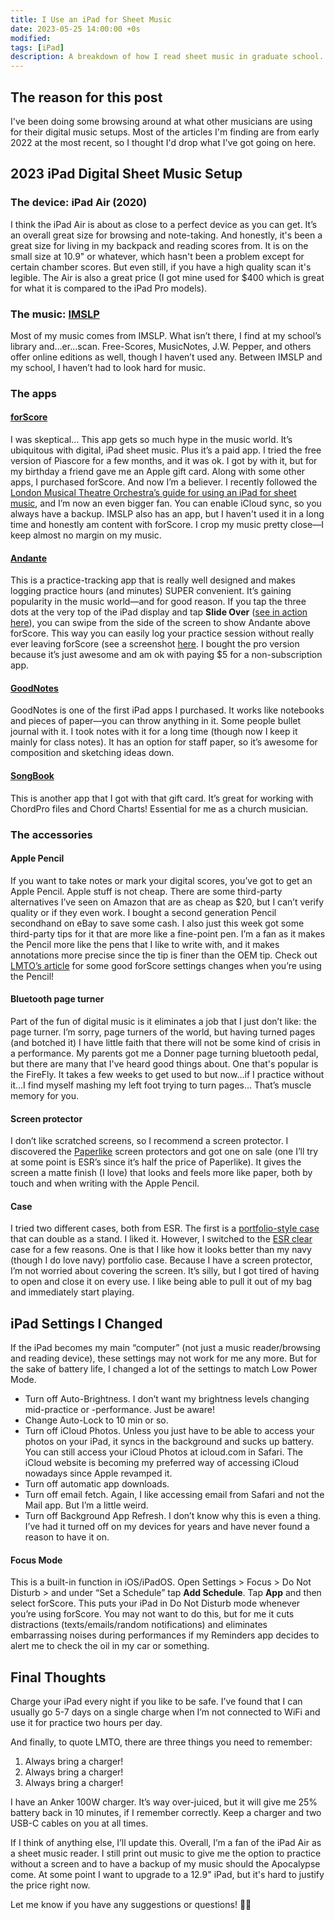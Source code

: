 ```yaml
---
title: I Use an iPad for Sheet Music
date: 2023-05-25 14:00:00 +0s
modified: 
tags: [iPad]
description: A breakdown of how I read sheet music in graduate school.
---
```


## The reason for this post
I've been doing some browsing around at what other musicians are using for their digital music setups. Most of the articles I'm finding are from early 2022 at the most recent, so I thought I'd drop what I've got going on here. 

## 2023 iPad Digital Sheet Music Setup 
### The device: iPad Air (2020)
I think the iPad Air is about as close to a perfect device as you can get. It’s an overall great size for browsing and note-taking. And honestly, it's been a great size for living in my backpack and reading scores from. It is on the small size at 10.9" or whatever, which hasn't been a problem except for certain chamber scores. But even still, if you have a high quality scan it's legible. The Air is also a great price (I got mine used for $400 which is great for what it is compared to the iPad Pro models).
### The music: [IMSLP](https://imslp.org)
Most of my music comes from IMSLP. What isn’t there, I find at my school’s library and…er…scan. Free-Scores, MusicNotes, J.W. Pepper, and others offer online editions as well, though I haven’t used any. Between IMSLP and my school, I haven’t had to look hard for music.
### The apps
#### [forScore](https://forscore.co/)
I was skeptical… This app gets so much hype in the music world. It’s ubiquitous with digital, iPad sheet music. Plus it’s a paid app. I tried the free version of Piascore for a few months, and it was ok. I got by with it, but for my birthday a friend gave me an Apple gift card. Along with some other apps, I purchased forScore. And now I’m a believer. I recently followed the [London Musical Theatre Orchestra’s guide for using an iPad for sheet music](https://www.lmto.org/lmto-ipad-guide/), and I’m now an even bigger fan. You can enable iCloud sync, so you always have a backup. IMSLP also has an app, but I haven't used it in a long time and honestly am content with forScore. I crop my music pretty close—I keep almost no margin on my music.
#### [Andante](https://apps.apple.com/us/app/andante-practice-journal/id1530262372)
This is a practice-tracking app that is really well designed and makes logging practice hours (and minutes) SUPER convenient. It’s gaining popularity in the music world—and for good reason. If you tap the three dots at the very top of the iPad display and tap **Slide Over** ([see in action here](https://jonahlosh.com/assets/img/andante-slide-over.MP4)), you can swipe from the side of the screen to show Andante above forScore. This way you can easily log your practice session without really ever leaving forScore (see a screenshot [here](https://jonahlosh.com/assets/img/IMG_A1A16CD0BF7B-1.jpeg). I bought the pro version because it’s just awesome and am ok with paying $5 for a non-subscription app. 
#### [GoodNotes](https://apps.apple.com/us/app/goodnotes-5/id1444383602)
GoodNotes is one of the first iPad apps I purchased. It works like notebooks and pieces of paper—you can throw anything in it. Some people bullet journal with it. I took notes with it for a long time (though now I keep it mainly for class notes). It has an option for staff paper, so it’s awesome for composition and sketching ideas down.
#### [SongBook](https://apps.apple.com/us/app/songbook-chordpro/id392888837)
This is another app that I got with that gift card. It’s great for working with ChordPro files and Chord Charts! Essential for me as a church musician. 
### The accessories
#### Apple Pencil
If you want to take notes or mark your digital scores, you’ve got to get an Apple Pencil. Apple stuff is not cheap. There are some third-party alternatives I’ve seen on Amazon that are as cheap as $20, but I can’t verify quality or if they even work. I bought a second generation Pencil secondhand on eBay to save some cash. I also just this week got some third-party tips for it that are more like a fine-point pen. I’m a fan as it makes the Pencil more like the pens that I like to write with, and it makes annotations more precise since the tip is finer than the OEM tip. Check out [LMTO’s article](https://www.lmto.org/lmto-ipad-guide/) for some good forScore settings changes when you’re using the Pencil!
#### Bluetooth page turner
Part of the fun of digital music is it eliminates a job that I just don’t like: the page turner. I’m sorry, page turners of the world, but having turned pages (and botched it) I have little faith that there will not be some kind of crisis in a performance. My parents got me a Donner page turning bluetooth pedal, but there are many that I've heard good things about. One that's popular is the FireFly. It takes a few weeks to get used to but now…if I practice without it…I find myself mashing my left foot trying to turn pages… That’s muscle memory for you.
#### Screen protector
I don’t like scratched screens, so I recommend a screen protector. I discovered the [Paperlike](https://paperlike.com) screen protectors and got one on sale (one I’ll try at some point is ESR’s since it’s half the price of Paperlike). It gives the screen a matte finish (I love) that looks and feels more like paper, both by touch and when writing with the Apple Pencil.
#### Case
I tried two different cases, both from ESR. The first is a [portfolio-style case](https://www.amazon.com/ESR-iPad-Pro-11-2018/dp/B07HQCDYTK/) that can double as a stand. I liked it. However, I switched to the [ESR clear](https://www.amazon.com/ESR-Compatible-iPad-Air-Transparent/dp/B09Q3C8TXV/) case for a few reasons. One is that I like how it looks better than my navy (though I do love navy) portfolio case. Because I have a screen protector, I’m not worried about covering the screen. It’s silly, but I got tired of having to open and close it on every use. I like being able to pull it out of my bag and immediately start playing.

## iPad Settings I Changed
If the iPad becomes my main “computer” (not just a music reader/browsing and reading device), these settings may not work for me any more. But for the sake of battery life, I changed a lot of the settings to match Low Power Mode. 
* Turn off Auto-Brightness. I don’t want my brightness levels changing mid-practice or -performance. Just be aware!
* Change Auto-Lock to 10 min or so. 
* Turn off iCloud Photos. Unless you just have to be able to access your photos on your iPad, it syncs in the background and sucks up battery. You can still access your iCloud Photos at icloud.com in Safari. The iCloud website is becoming my preferred way of accessing iCloud nowadays since Apple revamped it. 
* Turn off automatic app downloads.
* Turn off email fetch. Again, I like accessing email from Safari and not the Mail app. But I’m a little weird.
* Turn off Background App Refresh. I don’t know why this is even a thing. I’ve had it turned off on my devices for years and have never found a reason to have it on. 

#### Focus Mode
This is a built-in function in iOS/iPadOS. Open Settings > Focus > Do Not Disturb > and under “Set a Schedule” tap **Add Schedule**. Tap **App** and then select forScore. This puts your iPad in Do Not Disturb mode whenever you’re using forScore. You may not want to do this, but for me it cuts distractions (texts/emails/random notifications) and eliminates embarrassing noises during performances if my Reminders app decides to alert me to check the oil in my car or something.

## Final Thoughts
Charge your iPad every night if you like to be safe. I’ve found that I can usually go 5-7 days on a single charge when I’m not connected to WiFi and use it for practice two hours per day.

And finally, to quote LMTO, there are three things you need to remember:
1. Always bring a charger!
2. Always bring a charger!
3. Always bring a charger!

I have an Anker 100W charger. It’s way over-juiced, but it will give me 25% battery back in 10 minutes, if I remember correctly. Keep a charger and two USB-C cables on you at all times.

If I think of anything else, I’ll update this. Overall, I’m a fan of the iPad Air as a sheet music reader. I still print out music to give me the option to practice without a screen and to have a backup of my music should the Apocalypse come. At some point I want to upgrade to a 12.9" iPad, but it's hard to justify the price right now.

Let me know if you have any suggestions or questions! 🫡🎹
